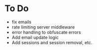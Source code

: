 # To Do

- fix emails
- rate limiting server middleware
- error handling to obfuscate errors
- Add email update logic
- Add sessions and session removal, etc.
